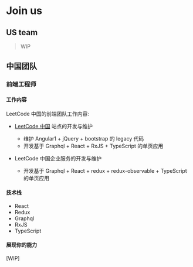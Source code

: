# Join us

## US team

> WIP

## 中国团队

### 前端工程师

#### 工作内容

LeetCode 中国的前端团队工作内容:

- [LeetCode 中国](https://leetcode-cn.com) 站点的开发与维护
  
  - 维护 Angular1 + jQuery + bootstrap 的 legacy 代码
  - 开发基于 Graphql + React + RxJS + TypeScript 的单页应用

- LeetCode 中国企业服务的开发与维护
  - 开发基于 Graphql + React + redux + redux-observable + TypeScript 的单页应用

#### 技术栈

- React
- Redux
- Graphql
- RxJS
- TypeScript

#### 展现你的能力

[WIP]